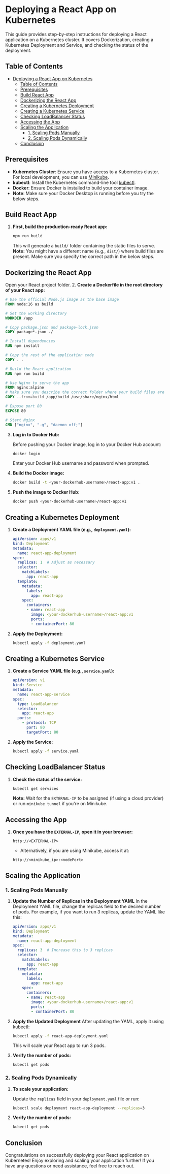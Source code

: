 # Deploying a React App on Kubernetes

This guide provides step-by-step instructions for deploying a React application on a Kubernetes cluster. It covers Dockerization, creating a Kubernetes Deployment and Service, and checking the status of the deployment.

## Table of Contents
- [Deploying a React App on Kubernetes](#deploying-a-react-app-on-kubernetes)
  - [Table of Contents](#table-of-contents)
  - [Prerequisites](#prerequisites)
  - [Build React App](#build-react-app)
  - [Dockerizing the React App](#dockerizing-the-react-app)
  - [Creating a Kubernetes Deployment](#creating-a-kubernetes-deployment)
  - [Creating a Kubernetes Service](#creating-a-kubernetes-service)
  - [Checking LoadBalancer Status](#checking-loadbalancer-status)
  - [Accessing the App](#accessing-the-app)
  - [Scaling the Application](#scaling-the-application)
    - [1. Scaling Pods Manually](#1-scaling-pods-manually)
    - [2. Scaling Pods Dynamically](#2-scaling-pods-dynamically)
  - [Conclusion](#conclusion)

## Prerequisites

- **Kubernetes Cluster**: Ensure you have access to a Kubernetes cluster. For local development, you can use [Minikube](https://minikube.sigs.k8s.io/docs/start/).
- **kubectl**: Install the Kubernetes command-line tool [kubectl](https://kubernetes.io/docs/tasks/tools/).
- **Docker**: Ensure Docker is installed to build your container image.
- **Note**: Make sure your Docker Desktop is running before you try the below steps.

## Build React App
1. **First, build the production-ready React app:**
   ```bash
   npm run build
   ```
   This will generate a `build/` folder containing the static files to serve. 
   **Note:** You might have a different name (e.g., `dist/`) where build files are present. Make sure you specify the correct path in the below steps.

## Dockerizing the React App
Open your React project folder.
2. **Create a Dockerfile in the root directory of your React app:**

   ```dockerfile
   # Use the official Node.js image as the base image
   FROM node:16 as build

   # Set the working directory
   WORKDIR /app

   # Copy package.json and package-lock.json
   COPY package*.json ./

   # Install dependencies
   RUN npm install

   # Copy the rest of the application code
   COPY . .

   # Build the React application
   RUN npm run build

   # Use Nginx to serve the app
   FROM nginx:alpine
   # Make sure you describe the correct folder where your build files are present
   COPY --from=build /app/build /usr/share/nginx/html  

   # Expose port 80
   EXPOSE 80

   # Start Nginx
   CMD ["nginx", "-g", "daemon off;"]
   ```

3. **Log in to Docker Hub:**

   Before pushing your Docker image, log in to your Docker Hub account:

   ```bash
   docker login
   ```
   Enter your Docker Hub username and password when prompted.
   
4. **Build the Docker image:**

   ```bash
   docker build -t <your-dockerhub-username>/react-app:v1 .
   ```

5. **Push the image to Docker Hub:**

   ```bash
   docker push <your-dockerhub-username>/react-app:v1
   ```

## Creating a Kubernetes Deployment

1. **Create a Deployment YAML file (e.g., `deployment.yaml`):**

   ```yaml
   apiVersion: apps/v1
   kind: Deployment
   metadata:
     name: react-app-deployment
   spec:
     replicas: 1  # Adjust as necessary
     selector:
       matchLabels:
         app: react-app
     template:
       metadata:
         labels:
           app: react-app
       spec:
         containers:
         - name: react-app
           image: <your-dockerhub-username>/react-app:v1
           ports:
           - containerPort: 80
   ```

2. **Apply the Deployment:**

   ```bash
   kubectl apply -f deployment.yaml
   ```

## Creating a Kubernetes Service

1. **Create a Service YAML file (e.g., `service.yaml`):**

   ```yaml
   apiVersion: v1
   kind: Service
   metadata:
     name: react-app-service
   spec:
     type: LoadBalancer
     selector:
       app: react-app
     ports:
       - protocol: TCP
         port: 80
         targetPort: 80
   ```

2. **Apply the Service:**

   ```bash
   kubectl apply -f service.yaml
   ```

## Checking LoadBalancer Status

1. **Check the status of the service:**

   ```bash
   kubectl get services
   ```

   **Note:** Wait for the `EXTERNAL-IP` to be assigned (if using a cloud provider) or run `minikube tunnel` if you're on Minikube.

## Accessing the App

1. **Once you have the `EXTERNAL-IP`, open it in your browser:**

   ```
   http://<EXTERNAL-IP>
   ```

   - Alternatively, if you are using Minikube, access it at:

   ```
   http://<minikube_ip>:<nodePort>
   ```

## Scaling the Application
### 1. Scaling Pods Manually
1. **Update the Number of Replicas in the Deployment YAML**
   In the Deployment YAML file, change the replicas field to the desired number of pods. For example, if you want to run 3 replicas, update the YAML like this:

   ```yaml
   apiVersion: apps/v1
   kind: Deployment
   metadata:
     name: react-app-deployment
   spec:
     replicas: 3  # Increase this to 3 replicas
     selector:
       matchLabels:
         app: react-app
     template:
       metadata:
         labels:
           app: react-app
       spec:
         containers:
         - name: react-app
           image: <your-dockerhub-username>/react-app:v1
           ports:
           - containerPort: 80
   ```

2. **Apply the Updated Deployment**
   After updating the YAML, apply it using kubectl:
   ```bash
   kubectl apply -f react-app-deployment.yaml
   ```

   This will scale your React app to run 3 pods.

3. **Verify the number of pods:**

   ```bash
   kubectl get pods
   ```

### 2. Scaling Pods Dynamically
1. **To scale your application:**

   Update the `replicas` field in your `deployment.yaml` file or run:

   ```bash
   kubectl scale deployment react-app-deployment --replicas=3
   ```

2. **Verify the number of pods:**

   ```bash
   kubectl get pods
   ```

## Conclusion

Congratulations on successfully deploying your React application on Kubernetes! Enjoy exploring and scaling your application further! If you have any questions or need assistance, feel free to reach out.
